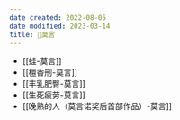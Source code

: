 ```yaml
---
date created: 2022-08-05
date modified: 2023-03-14
title: 🧑莫言
---
```


- [[蛙-莫言]]
- [[檀香刑-莫言]]
- [[丰乳肥臀-莫言]]
- [[生死疲劳-莫言]]
- [[晚熟的人（莫言诺奖后首部作品）-莫言]]
